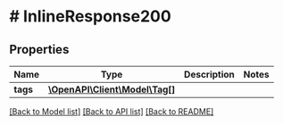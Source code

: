 # # InlineResponse200

## Properties

Name | Type | Description | Notes
------------ | ------------- | ------------- | -------------
**tags** | [**\OpenAPI\Client\Model\Tag[]**](Tag.md) |  |

[[Back to Model list]](../../README.md#models) [[Back to API list]](../../README.md#endpoints) [[Back to README]](../../README.md)
